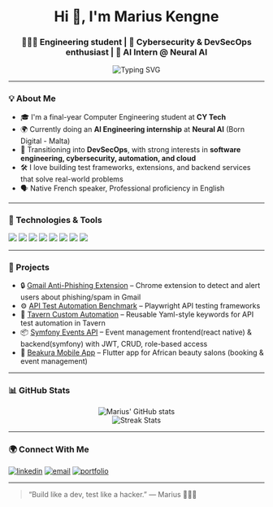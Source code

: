 <h1 align="center">Hi 👋, I'm Marius Kengne</h1>
<h3 align="center">👨🏾‍💻 Engineering student | 🔐 Cybersecurity & DevSecOps enthusiast | 🤖 AI Intern @ Neural AI</h3>

<p align="center">
  <img src="https://readme-typing-svg.herokuapp.com?font=Fira+Code&size=18&pause=1000&center=true&width=435&lines=Java+%7C+Node.js+%7C+React+Native+%7C+CI%2FCD;Test+Automation+%7C+API+Testing+%7C+DevSecOps;I'm+currently+based+in+Malta+%F0%9F%87%B2%F0%9F%87%B9" alt="Typing SVG" />
</p>

---

### 💡 About Me

- 🎓 I'm a final-year Computer Engineering student at **CY Tech**
- 🌍 Currently doing an **AI Engineering internship** at **Neural AI** (Born Digital - Malta)
- 🔐 Transitioning into **DevSecOps**, with strong interests in **software engineering, cybersecurity, automation, and cloud**
- 🛠️ I love building test frameworks, extensions, and backend services that solve real-world problems
- 🗣️ Native French speaker, Professional proficiency in English

---

### 🧠 Technologies & Tools

<p>
  <img src="https://img.shields.io/badge/Java-ED8B00?style=for-the-badge&logo=java&logoColor=white"/>
  <img src="https://img.shields.io/badge/Node.js-339933?style=for-the-badge&logo=nodedotjs&logoColor=white"/>
  <img src="https://img.shields.io/badge/React_Native-20232A?style=for-the-badge&logo=react&logoColor=61DAFB"/>
  <img src="https://img.shields.io/badge/Docker-2496ED?style=for-the-badge&logo=docker&logoColor=white"/>
  <img src="https://img.shields.io/badge/Postman-FF6C37?style=for-the-badge&logo=postman&logoColor=white"/>
  <img src="https://img.shields.io/badge/Selenium-43B02A?style=for-the-badge&logo=selenium&logoColor=white"/>
  <img src="https://img.shields.io/badge/Jenkins-D24939?style=for-the-badge&logo=jenkins&logoColor=white"/>
  <img src="https://img.shields.io/badge/GitHub_Actions-2088FF?style=for-the-badge&logo=github-actions&logoColor=white"/>
</p>

---

### 🚀 Projects

- 🔒 [Gmail Anti-Phishing Extension](https://github.com/ton-lien) – Chrome extension to detect and alert users about phishing/spam in Gmail
- ⚙️ [API Test Automation Benchmark](https://github.com/marius-kengne/playwright-java-cucumber-api.git) – Playwright API testing frameworks
- 🧪 [Tavern Custom Automation](https://github.com/marius-kengne/tavern_automation.git) – Reusable Yaml-style keywords for API test automation in Tavern
- 📦 [Symfony Events API](https://github.com/marius-kengne/events_frontend.git) – Event management frontend(react native) & backend(symfony) with JWT, CRUD, role-based access
- 📱 [Beakura Mobile App](https://github.com/marius-kengne/Beakura.git) – Flutter app for African beauty salons (booking & event management)

---

### 📊 GitHub Stats

<p align="center">
  <img src="https://github-readme-stats.vercel.app/api?username=marius-kengne&show_icons=true&theme=radical&count_private=true" alt="Marius' GitHub stats" />
  <br/>
  <img src="https://github-readme-streak-stats.herokuapp.com/?user=marius-kengne&theme=radical" alt="Streak Stats" />
</p>

---

### 🌍 Connect With Me

<p align="left">
  <a href="www.linkedin.com/in/marius-kengne" target="_blank"><img align="center" src="https://img.shields.io/badge/LinkedIn-blue?style=for-the-badge&logo=linkedin&logoColor=white" alt="linkedin" /></a>
  <a href="mailto:contact@harold.m.kengne@gmail.com"><img align="center" src="https://img.shields.io/badge/Email-D14836?style=for-the-badge&logo=gmail&logoColor=white" alt="email" /></a>
  <a href="www.linkedin.com/in/marius-kengne" target="_blank"><img align="center" src="https://img.shields.io/badge/Portfolio-000?style=for-the-badge&logo=vercel&logoColor=white" alt="portfolio" /></a>
</p>

---

> “Build like a dev, test like a hacker.” — Marius 👨🏾‍💻
